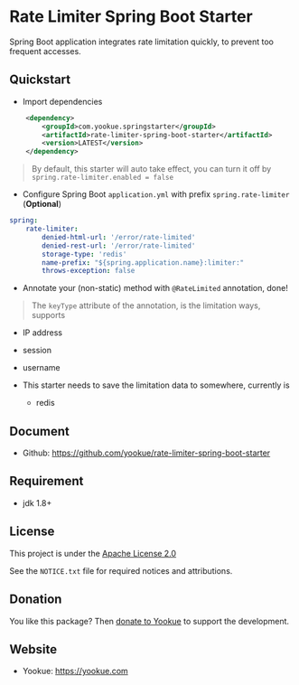 # Rate Limiter Spring Boot Starter

Spring Boot application integrates rate limitation quickly, to prevent too frequent accesses.

## Quickstart

- Import dependencies

```xml
    <dependency>
        <groupId>com.yookue.springstarter</groupId>
        <artifactId>rate-limiter-spring-boot-starter</artifactId>
        <version>LATEST</version>
    </dependency>
```

> By default, this starter will auto take effect, you can turn it off by `spring.rate-limiter.enabled = false`

- Configure Spring Boot `application.yml` with prefix `spring.rate-limiter` (**Optional**)

```yml
spring:
    rate-limiter:
        denied-html-url: '/error/rate-limited'
        denied-rest-url: '/error/rate-limited'
        storage-type: 'redis'
        name-prefix: "${spring.application.name}:limiter:"
        throws-exception: false
```

- Annotate your (non-static)  method with `@RateLimited` annotation, done!

> The `keyType` attribute of the annotation, is the limitation ways, supports
  - IP address
  - session
  - username

- This starter needs to save the limitation data to somewhere, currently is
  - redis

## Document

- Github: https://github.com/yookue/rate-limiter-spring-boot-starter

## Requirement

- jdk 1.8+

## License

This project is under the [Apache License 2.0](https://www.apache.org/licenses/LICENSE-2.0)

See the `NOTICE.txt` file for required notices and attributions.

## Donation

You like this package? Then [donate to Yookue](https://yookue.com/public/donate) to support the development.

## Website

- Yookue: https://yookue.com
